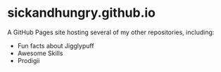 # sickandhungry.github.io
A GitHub Pages site hosting several of my other repositories, including:
  * Fun facts about Jigglypuff
  * Awesome Skills
  * Prodigii
